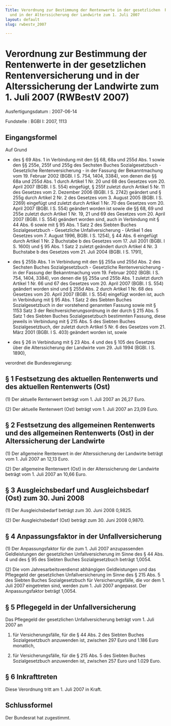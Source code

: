 ```yaml
---
Title: Verordnung zur Bestimmung der Rentenwerte in der gesetzlichen  Rentenversicherung
  und in der Alterssicherung der Landwirte zum 1. Juli 2007
layout: default
slug: rwbestv_2007

---
```


# Verordnung zur Bestimmung der Rentenwerte in der gesetzlichen  Rentenversicherung und in der Alterssicherung der Landwirte zum 1. Juli 2007 (RWBestV 2007)

Ausfertigungsdatum
:   2007-06-14

Fundstelle
:   BGBl I: 2007, 1113



## Eingangsformel

Auf Grund

-   des § 69 Abs. 1 in Verbindung mit den §§ 68, 68a und 255d Abs. 1 sowie
    den §§ 255e, 255f und 255g des Sechsten Buches Sozialgesetzbuch -
    Gesetzliche Rentenversicherung - in der Fassung der Bekanntmachung vom
    19\. Februar 2002 (BGBl. I S. 754, 1404, 3384), von denen die §§ 68a
    und 255d Abs. 1 durch Artikel 1 Nr. 20 und 68 des Gesetzes vom 20.
    April 2007 (BGBl. I S. 554) eingefügt, § 255f zuletzt durch Artikel 5
    Nr. 11 des Gesetzes vom 2. Dezember 2006 (BGBl. I S. 2742) geändert
    und § 255g durch Artikel 2 Nr. 2 des Gesetzes vom 3. August 2005
    (BGBl. I S. 2269) eingefügt und zuletzt durch Artikel 1 Nr. 70 des
    Gesetzes vom 20. April 2007 (BGBl. I S. 554) geändert worden ist sowie
    die §§ 68, 69 und 255e zuletzt durch Artikel 1 Nr. 19, 21 und 69 des
    Gesetzes vom 20. April 2007 (BGBl. I S. 554) geändert worden sind,
    auch in Verbindung mit § 44 Abs. 6 sowie mit § 95 Abs. 1 Satz 2 des
    Siebten Buches Sozialgesetzbuch - Gesetzliche Unfallversicherung -
    (Artikel 1 des Gesetzes vom 7. August 1996, BGBl. I S. 1254), § 44
    Abs. 6 eingefügt durch Artikel 1 Nr. 2 Buchstabe b des Gesetzes vom
    17\. Juli 2001 (BGBl. I S. 1600) und § 95 Abs. 1 Satz 2 zuletzt
    geändert durch Artikel 4 Nr. 3 Buchstabe b des Gesetzes vom 21. Juli
    2004 (BGBl. I S. 1791),


-   des § 255b Abs. 1 in Verbindung mit den §§ 255a und 255d Abs. 2 des
    Sechsten Buches Sozialgesetzbuch - Gesetzliche Rentenversicherung - in
    der Fassung der Bekanntmachung vom 19. Februar 2002 (BGBl. I S. 754,
    1404, 3384), von denen die §§ 255a und 255b Abs. 1 zuletzt durch
    Artikel 1 Nr. 66 und 67 des Gesetzes vom 20. April 2007 (BGBl. I S.
    554) geändert worden sind und § 255d Abs. 2 durch Artikel 1 Nr. 68 des
    Gesetzes vom 20. April 2007 (BGBl. I S. 554) eingefügt worden ist,
    auch in Verbindung mit § 95 Abs. 1 Satz 2 des Siebten Buches
    Sozialgesetzbuch in der vorstehend genannten Fassung sowie mit § 1153
    Satz 3 der Reichversicherungsordnung in der durch § 215 Abs. 5 Satz 1
    des Siebten Buches Sozialgesetzbuch bestimmten Fassung, diese jeweils
    in Verbindung mit § 215 Abs. 5 des Siebten Buches Sozialgesetzbuch,
    der zuletzt durch Artikel 5 Nr. 6 des Gesetzes vom 21. März 2001
    (BGBl. I S. 403) geändert worden ist, sowie


-   des § 26 in Verbindung mit § 23 Abs. 4 und des § 105 des Gesetzes über
    die Alterssicherung der Landwirte vom 29. Juli 1994 (BGBl. I S. 1890),



verordnet die Bundesregierung:


## § 1 Festsetzung des aktuellen Rentenwerts und des aktuellen Rentenwerts (Ost)

(1) Der aktuelle Rentenwert beträgt vom 1. Juli 2007 an 26,27 Euro.

(2) Der aktuelle Rentenwert (Ost) beträgt vom 1. Juli 2007 an 23,09
Euro.


## § 2 Festsetzung des allgemeinen Rentenwerts und des allgemeinen Rentenwerts (Ost) in der Alterssicherung der Landwirte

(1) Der allgemeine Rentenwert in der Alterssicherung der Landwirte
beträgt vom 1. Juli 2007 an 12,13 Euro.

(2) Der allgemeine Rentenwert (Ost) in der Alterssicherung der
Landwirte beträgt vom 1. Juli 2007 an 10,66 Euro.


## § 3 Ausgleichsbedarf und Ausgleichsbedarf (Ost) zum 30. Juni 2008

(1) Der Ausgleichsbedarf beträgt zum 30. Juni 2008 0,9825.

(2) Der Ausgleichsbedarf (Ost) beträgt zum 30. Juni 2008 0,9870.


## § 4 Anpassungsfaktor in der Unfallversicherung

(1) Der Anpassungsfaktor für die zum 1. Juli 2007 anzupassenden
Geldleistungen der gesetzlichen Unfallversicherung im Sinne des § 44
Abs. 4 und des § 95 des Siebten Buches Sozialgesetzbuch beträgt
1,0054.

(2) Die vom Jahresarbeitsverdienst abhängigen Geldleistungen und das
Pflegegeld der gesetzlichen Unfallversicherung im Sinne des § 215 Abs.
5 des Siebten Buches Sozialgesetzbuch für Versicherungsfälle, die vor
dem 1. Juli 2007 eingetreten sind, werden zum 1. Juli 2007 angepasst.
Der Anpassungsfaktor beträgt 1,0054.


## § 5 Pflegegeld in der Unfallversicherung

Das Pflegegeld der gesetzlichen Unfallversicherung beträgt vom 1. Juli
2007 an

1.  für Versicherungsfälle, für die § 44 Abs. 2 des Siebten Buches
    Sozialgesetzbuch anzuwenden ist, zwischen 297 Euro und 1.186 Euro
    monatlich,


2.  für Versicherungsfälle, für die § 215 Abs. 5 des Siebten Buches
    Sozialgesetzbuch anzuwenden ist, zwischen 257 Euro und 1.029 Euro.





## § 6 Inkrafttreten

Diese Verordnung tritt am 1. Juli 2007 in Kraft.


## Schlussformel

Der Bundesrat hat zugestimmt.

